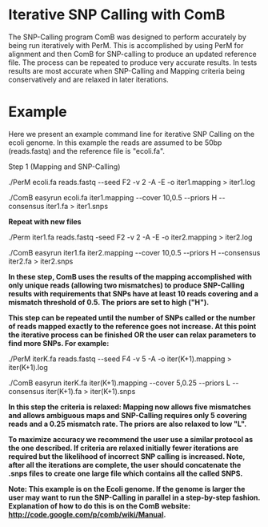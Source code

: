 # Iterative SNP Calling with ComB #

The SNP-Calling program ComB was designed to perform accurately by being run iteratively with PerM.  This is accomplished by using PerM for alignment and then ComB for SNP-calling to produce an updated reference file.  The process can be repeated to produce very accurate results.  In tests results are most accurate when SNP-Calling and Mapping criteria being conservatively and are relaxed in later iterations.


# Example #

Here we present an example command line for iterative SNP Calling on the ecoli genome.  In this example the reads are assumed to be 50bp (reads.fastq) and the reference file is "ecoli.fa".

Step 1 (Mapping and SNP-Calling)

./PerM  ecoli.fa  reads.fastq --seed F2 -v 2 -A -E -o iter1.mapping > iter1.log

./ComB easyrun ecoli.fa iter1.mapping --cover 10,0.5 --priors H --consensus iter1.fa > iter1.snps

**Repeat with new files**

./Perm iter1.fa reads.fastq -seed F2 -v 2 -A -E -o iter2.mapping > iter2.log

./ComB easyrun iter1.fa iter2.mapping --cover 10,0.5 --priors H --consensus iter2.fa > iter2.snps

**In these step, ComB uses the results of the mapping accomplished with only unique reads (allowing two mismatches) to produce SNP-Calling results with requirements
that SNPs have at least 10 reads covering and a mismatch threshold of 0.5. The priors are set to high ("H").**

**This step can be repeated until the number of SNPs called or the number of reads mapped exactly to the reference goes not increase. At this point the iterative process can be finished OR the user can relax parameters to find more SNPs.  For example:**

./PerM iterK.fa reads.fastq --seed F4 -v 5 -A -o iter(K+1).mapping > iter(K+1).log

./ComB easyrun iterK.fa iter(K+1).mapping --cover 5,0.25 --priors L --consensus iter(K+1).fa > iter(K+1).snps

**In this step the criteria is relaxed: Mapping now allows five mismatches and allows ambiguous maps and SNP-Calling requires only 5 covering reads and a 0.25 mismatch rate.  The priors are also relaxed to low "L".**

**To maximize accuracy we recommend the user use a similar protocol as the one described.  If criteria are relaxed initially fewer iterations are required but the likelihood of incorrect SNP calling is increased. Note, after all the iterations are complete, the user should concatenate the .snps files to create one large file which contains all the called SNPS.**

**Note: This example is on the Ecoli genome.  If the genome is larger the user may want to run the SNP-Calling in parallel in a step-by-step fashion.  Explanation of how to do this is on the ComB website: http://code.google.com/p/comb/wiki/Manual.**





